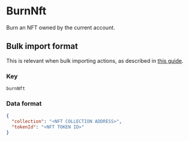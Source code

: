 # BurnNft

Burn an NFT owned by the current account.

## Bulk import format

This is relevant when bulk importing actions, as described in [this
guide](https://github.com/DA0-DA0/dao-dao-ui/wiki/Bulk-importing-actions).

### Key

`burnNft`

### Data format

```json
{
  "collection": "<NFT COLLECTION ADDRESS>",
  "tokenId": "<NFT TOKEN ID>"
}
```
